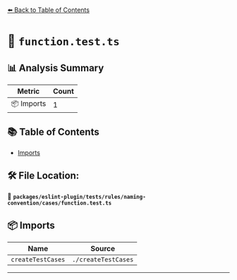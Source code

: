 [⬅️ Back to Table of Contents](../../../../../../index.md)

# 📄 `function.test.ts`

## 📊 Analysis Summary

| Metric | Count |
|--------|-------|
| 📦 Imports | 1 |

## 📚 Table of Contents

- [Imports](#imports)

## 🛠️ File Location:
📂 **`packages/eslint-plugin/tests/rules/naming-convention/cases/function.test.ts`**

## 📦 Imports

| Name | Source |
|------|--------|
| `createTestCases` | `./createTestCases` |


---